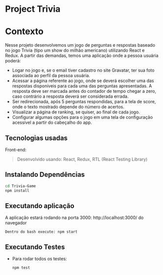 # Project Trivia
# Contexto
Nesse projeto desenvolvemos um jogo de perguntas e respostas baseado no jogo Trivia (tipo um show do milhão americano) utilizando React e Redux. A partir das demandas, temos uma aplicação onde a pessoa usuária poderá:
- Logar no jogo e, se o email tiver cadastro no site Gravatar, ter sua foto associada ao perfil da pessoa usuária.
- Acessar a página referente ao jogo, onde se deverá escolher uma das respostas disponíveis para cada uma das perguntas apresentadas. A resposta deve ser marcada antes do contador de tempo chegar a zero, caso contrário a resposta deverá ser considerada errada.
- Ser redirecionada, após 5 perguntas respondidas, para a tela de score, onde o texto mostrado depende do número de acertos.
- Visualizar a página de ranking, se quiser, ao final de cada jogo.
- Configurar algumas opções para o jogo em uma tela de configuração acessível a partir do cabeçalho do app.
## Tecnologias usadas
Front-end:
> Desenvolvido usando: React, Redux, RTL (React Testing Library)
## Instalando Dependências
```bash
cd Trivia-Game
npm install
```
## Executando aplicação
  A aplicação estará rodando na porta 3000: http://localhost:3000/ do navegador
  ```
  Dentro do bash execute: npm start
  ```
## Executando Testes
* Para rodar todos os testes:
  ```
  npm test
  ```
